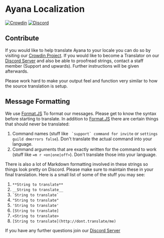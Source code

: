 # Ayana Localization
[![Crowdin](https://d322cqt584bo4o.cloudfront.net/ayana/localized.svg)](https://crowdin.com/project/ayana)
[![Discord](https://discordapp.com/api/guilds/145166056812576768/embed.png)](https://discord.gg/WpfP3aW)

## Contribute
If you would like to help translate Ayana to your locale you can do so by visiting our [Crowdin Project](https://crowdin.com/project/ayana). If you would like to become a Translator on our [Discord Server](https://discord.gg/WpfP3aW) and also be able to proofread strings, contact a staff member (Support and upwards). Further instructions will be given afterwards.

Please work hard to make your output feel and function very similar to how the source translation is setup.

## Message Formatting
We use [Format.JS](https://formatjs.io/guides/message-syntax/) To format our messages. Please get to know the syntax before starting to translate. In addition to [Format.JS](https://formatjs.io/guides/message-syntax/) there are certain things that should never be translated:

1. Command names (stuff like `` `support` command for invite`` or `settings guild dmerrors false`). Don't translate the actual command into your language.
2. Command arguments that are exactly written for the command to work (stuff like `=m r <on|one|off>`). Don't translate those into your language.

There is also a lot of Markdown formatting involved in these strings so things look pretty on Discord. Please make sure to maintain these in your final translation. Here is a small list of some of the stuff you may see:
1. `**String to translate**`
2. `__String to translate__`
3. `` `String to translate` ``
4. `"String to translate"`
5. `'String to translate'`
6. `[String to translate]`
7. `<String to translate>`
8. `[String to translate](http://dont.translate/me)`

If you have any further questions join our [Discord Server](https://discord.gg/WpfP3aW)
